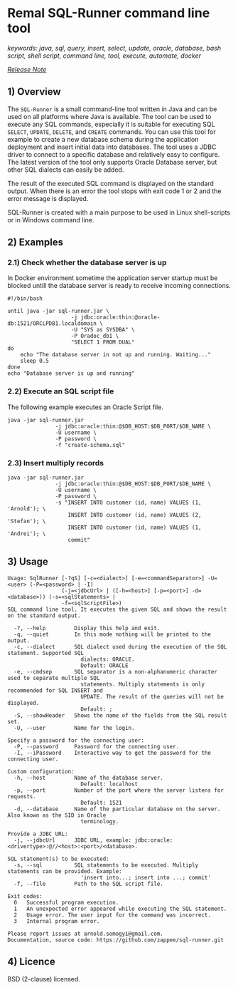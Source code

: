 # Remal SQL-Runner command line tool

_keywords: java, sql, query, insert, select, update, oracle, database, bash script, shell script, command line,  tool, execute, automate, docker_

_[Release Note](release.md)_

## 1) Overview

The `SQL-Runner` is a small command-line tool written in Java and can be used on all platforms where Java is available.
The tool can be used to execute any SQL commands, especially it is suitable for executing SQL `SELECT`, `UPDATE`, `DELETE`, and `CREATE` commands.
You can use this tool for example to create a new database schema during the application deployment and insert initial data into databases.
The tool uses a JDBC driver to connect to a specific database and relatively easy to configure.
The latest version of the tool only supports Oracle Database server, but other SQL dialects can easily be added.

The result of the executed SQL command is displayed on the standard output.
When there is an error the tool stops with exit code 1 or 2 and the error message is displayed.

SQL-Runner is created with a main purpose to be used in Linux shell-scripts or in Windows command line.

## 2) Examples
### 2.1) Check whether the database server is up
In Docker environment sometime the application server startup must be blocked untill the database server is ready to receive incoming connections.
~~~
#!/bin/bash

until java -jar sql-runner.jar \
                    -j jdbc:oracle:thin:@oracle-db:1521/ORCLPDB1.localdomain \
                    -U "SYS as SYSDBA" \
                    -P Oradoc_db1 \
                    "SELECT 1 FROM DUAL"
do
    echo "The database server in not up and running. Waiting..."
    sleep 0.5
done
echo "Database server is up and running"
~~~

### 2.2) Execute an SQL script file
The following example executes an Oracle Script file.
~~~
java -jar sql-runner.jar
               -j jdbc:oracle:thin:@$DB_HOST:$DB_PORT/$DB_NAME \
               -U username \
               -P password \
               -f "create-schema.sql"
~~~

### 2.3) Insert multiply records
~~~
java -jar sql-runner.jar
               -j jdbc:oracle:thin:@$DB_HOST:$DB_PORT/$DB_NAME \
               -U username \
               -P password \
               -s "INSERT INTO customer (id, name) VALUES (1, 'Arnold'); \
                   INSERT INTO customer (id, name) VALUES (2, 'Stefan'); \
                   INSERT INTO customer (id, name) VALUES (1, 'Andrei'); \
                   commit"
~~~

## 3) Usage
~~~~
Usage: SqlRunner [-?qS] [-c=<dialect>] [-e=<commandSeparator>] -U=<user> (-P=<password> | -I)
                 (-j=<jdbcUrl> | ([-h=<host>] [-p=<port>] -d=<database>)) (-s=<sqlStatements> |
                 -f=<sqlScriptFile>)
SQL command line tool. It executes the given SQL and shows the result on the standard output.

  -?, --help         Display this help and exit.
  -q, --quiet        In this mode nothing will be printed to the output.
  -c, --dialect      SQL dialect used during the execution of the SQL statement. Supported SQL
                       dialects: ORACLE.
                       Default: ORACLE
  -e, --cmdsep       SQL separator is a non-alphanumeric character used to separate multiple SQL
                       statements. Multiply statements is only recommended for SQL INSERT and
                       UPDATE. The result of the queries will not be displayed.
                       Default: ;
  -S, --showHeader   Shows the name of the fields from the SQL result set.
  -U, --user         Name for the login.

Specify a password for the connecting user:
  -P, --password     Password for the connecting user.
  -I, --iPassword    Interactive way to get the password for the connecting user.

Custom configuration:
  -h, --host         Name of the database server.
                       Default: localhost
  -p, --port         Number of the port where the server listens for requests.
                       Default: 1521
  -d, --database     Name of the particular database on the server. Also known as the SID in Oracle
                       terminology.

Provide a JDBC URL:
  -j, --jdbcUrl      JDBC URL, example: jdbc:oracle:<drivertype>:@//<host>:<port>/<database>.

SQL statement(s) to be executed:
  -s, --sql          SQL statements to be executed. Multiply statements can be provided. Example:
                       'insert into...; insert into ...; commit'
  -f, --file         Path to the SQL script file.

Exit codes:
  0   Successful program execution.
  1   An unexpected error appeared while executing the SQL statement.
  2   Usage error. The user input for the command was incorrect.
  3   Internal program error.

Please report issues at arnold.somogyi@gmail.com.
Documentation, source code: https://github.com/zappee/sql-runner.git
~~~~

## 4) Licence
BSD (2-clause) licensed.
